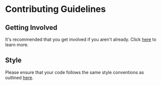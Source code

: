 Contributing Guidelines
=======================

Getting Involved
----------------

It's recommended that you get involved if you aren't already. Click [here](https://github.com/Courseography/courseography/wiki/Getting-Involved) to learn more.


Style
-----

Please ensure that your code follows the same style conventions as outlined [here](https://github.com/Courseography/courseography/wiki#style-guides).